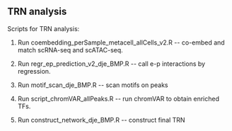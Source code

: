 ## TRN analysis
Scripts for TRN analysis:

1. Run coembedding_perSample_metacell_allCells_v2.R --  co-embed and match scRNA-seq and scATAC-seq.

2. Run regr_ep_prediction_v2_dje_BMP.R --  call e-p interactions by regression.

3. Run motif_scan_dje_BMP.R -- scan motifs on peaks

4. Run script_chromVAR_allPeaks.R -- run chromVAR to obtain enriched TFs.

4. Run construct_network_dje_BMP.R -- construct final TRN


